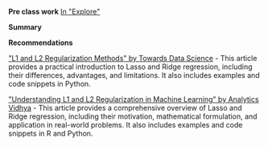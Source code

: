 **Pre class work**
[In "Explore"](https://sle-collaboration.minervaproject.com/?id=e1633514-a30f-4b1c-b0d5-b0cf6c37ea49&userId=10860&name=Daiana+Besterekova&avatar=https%3A//s3.amazonaws.com/picasso.fixtures/Daiana_Besterekova_10860_2022-10-30T00%3A03%3A26.272Z&iframed=1&readOnly=0&isInstructor=0&enableSavingIndicators=1&signature=edd992c6ff1a3b073f297dc8edab1c5aaaf78bb404d6b52c1b0f97b438feef25#)


**Summary** 

**Recommendations** 

["L1 and L2 Regularization Methods" by Towards Data Science](https://towardsdatascience.com/understanding-l1-and-l2-regularization-93918a5ac8d0#:~:text=In%20practice%2C%20in%20the%20regularized,function%20differentiates%20l1%20from%20l2.) - This article provides a practical introduction to Lasso and Ridge regression, including their differences, advantages, and limitations. It also includes examples and code snippets in Python.

["Understanding L1 and L2 Regularization in Machine Learning" by Analytics Vidhya](https://www.analyticsvidhya.com/blog/2022/08/regularization-in-machine-learning/#:~:text=We%20learned%20about%20the%20L1,to%20find%20the%20optimal%20hyperparameters.) - This article provides a comprehensive overview of Lasso and Ridge regression, including their motivation, mathematical formulation, and application in real-world problems. It also includes examples and code snippets in R and Python.
